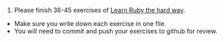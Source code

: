 1. Please finish 36-45 exercises of [Learn Ruby the hard way](http://ruby.learncodethehardway.org/book/). 
  - Make sure you write down each exercise in one file. 
  - You will need to commit and push your exercises to github for review.
